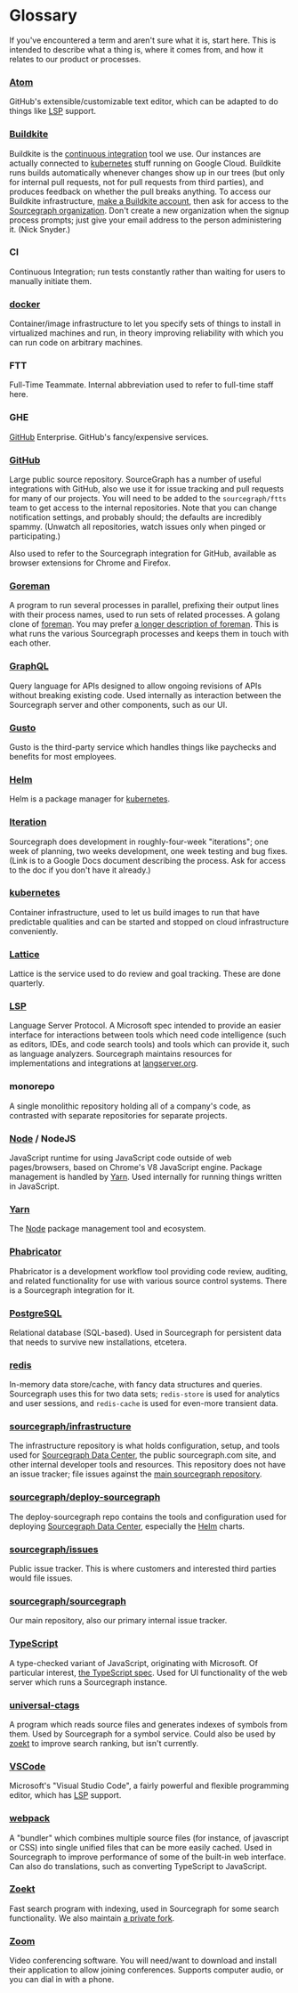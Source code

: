 # Glossary

If you've encountered a term and aren't sure what it is, start here. This is intended to describe what a thing is, where it comes from, and how it relates to our product or processes.

### [Atom](https://atom.io/)

GitHub's extensible/customizable text editor, which can be adapted to do things like [LSP](#lsp) support.

### [Buildkite](https://buildkite.com/)

Buildkite is the [continuous integration](#ci) tool we use. Our instances are actually connected to [kubernetes](#kubernetes) stuff running on Google Cloud. Buildkite runs builds automatically whenever changes show up in our trees (but only for internal pull requests, not for pull requests from third parties), and produces feedback on whether the pull breaks anything. To access our Buildkite infrastructure, [make a Buildkite account](https://buildkite.com/signup), then ask for access to the [Sourcegraph organization](https://buildkite.com/sourcegraph). Don't create a new organization when the signup process prompts; just give your email address to the person administering it. (Nick Snyder.)

### CI

Continuous Integration; run tests constantly rather than waiting for users to manually initiate them.

### [docker](https://www.docker.com/)

Container/image infrastructure to let you specify sets of things to install in virtualized machines and run, in theory improving reliability with which you can run code on arbitrary machines.

### FTT

Full-Time Teammate. Internal abbreviation used to refer to full-time staff here.

### GHE

[GitHub](#github) Enterprise. GitHub's fancy/expensive services.

### [GitHub](https://github.com/)

Large public source repository. SourceGraph has a number of useful integrations with GitHub, also we use it for issue tracking and pull requests for many of our projects. You will need to be added to the `sourcegraph/ftts` team to get access to the internal repositories. Note that you can change notification settings, and probably should; the defaults are incredibly spammy. (Unwatch all repositories, watch issues only when pinged or participating.)

Also used to refer to the Sourcegraph integration for GitHub, available as browser extensions for Chrome and Firefox.

### [Goreman](https://github.com/mattn/goreman)

A program to run several processes in parallel, prefixing their output lines with their process names, used to run sets of related processes. A golang clone of [foreman](https://github.com/ddollar/foreman). You may prefer [a longer description of foreman](http://blog.daviddollar.org/2011/05/06/introducing-foreman.html). This is what runs the various Sourcegraph processes and keeps them in touch with each other.

### [GraphQL](http://graphql.org/)

Query language for APIs designed to allow ongoing revisions of APIs without breaking existing code. Used internally as interaction between the Sourcegraph server and other components, such as our UI.

### [Gusto](https://app.gusto.com/login)

Gusto is the third-party service which handles things like paychecks and benefits for most employees.

### [Helm](https://docs.helm.sh/)

Helm is a package manager for [kubernetes](#kubernetes).

### [Iteration](https://docs.google.com/document/d/1W7Stwye0zYX1jjMCCUdmjxDjv1OIBouBdcNyF3DAAWs/edit#)

Sourcegraph does development in roughly-four-week "iterations"; one week of planning, two weeks development, one week testing and bug fixes. (Link is to a Google Docs document describing the process. Ask for access to the doc if you don't have it already.)

### [kubernetes](https://kubernetes.io/)

Container infrastructure, used to let us build images to run that have predictable qualities and can be started and stopped on cloud infrastructure conveniently.

### [Lattice](https://sourcegraph.latticehq.com/)

Lattice is the service used to do review and goal tracking. These are done quarterly.

### [LSP](https://microsoft.github.io/language-server-protocol/)

Language Server Protocol. A Microsoft spec intended to provide an easier interface for interactions between tools which need code intelligence (such as editors, IDEs, and code search tools) and tools which can provide it, such as language analyzers. Sourcegraph maintains resources for implementations and integrations at [langserver.org](https://langserver.org/).

### monorepo

A single monolithic repository holding all of a company's code, as contrasted with separate repositories for separate projects.

### [Node](https://nodejs.org/en/) / NodeJS

JavaScript runtime for using JavaScript code outside of web pages/browsers, based on Chrome's V8 JavaScript engine. Package management is handled by [Yarn](#Yarn). Used internally for running things written in JavaScript.

### [Yarn](https://yarnpkg.com/)

The [Node](#node) package management tool and ecosystem.

### [Phabricator](https://www.phacility.com/phabricator/)

Phabricator is a development workflow tool providing code review, auditing, and related functionality for use with various source control systems. There is a Sourcegraph integration for it.

### [PostgreSQL](https://www.postgresql.org/)

Relational database (SQL-based). Used in Sourcegraph for persistent data that needs to survive new installations, etcetera.

### [redis](https://redis.io/)

In-memory data store/cache, with fancy data structures and queries. Sourcegraph uses this for two data sets; `redis-store` is used for analytics and user sessions, and `redis-cache` is used for even-more transient data.

### [sourcegraph/infrastructure](https://github.com/sourcegraph/infrastructure)

The infrastructure repository is what holds configuration, setup, and tools used for [Sourcegraph Data Center](#sourcegraph-data-center), the public sourcegraph.com site, and other internal developer tools and resources. This repository does not have an issue tracker; file issues against the [main sourcegraph repository](#sourcegraph-sourcegraph).

### [sourcegraph/deploy-sourcegraph](https://github.com/sourcegraph/deploy-sourcegraph)

The deploy-sourcegraph repo contains the tools and configuration used for deploying [Sourcegraph Data Center](#sourcegraph-data-center), especially the [Helm](#helm) charts.

### [sourcegraph/issues](https://github.com/sourcegraph/issues)

Public issue tracker. This is where customers and interested third parties would file issues.

### [sourcegraph/sourcegraph](https://github.com/sourcegraph/sourcegraph)

Our main repository, also our primary internal issue tracker.

### [TypeScript](https://www.typescriptlang.org/)

A type-checked variant of JavaScript, originating with Microsoft. Of particular interest, [the TypeScript spec](https://github.com/Microsoft/TypeScript/blob/master/doc/spec.md). Used for UI functionality of the web server which runs a Sourcegraph instance.

### [universal-ctags](https://github.com/universal-ctags/ctags)

A program which reads source files and generates indexes of symbols from them. Used by Sourcegraph for a symbol service. Could also be used by [zoekt](#zoekt) to improve search ranking, but isn't currently.

### [VSCode](https://code.visualstudio.com/)

Microsoft's "Visual Studio Code", a fairly powerful and flexible programming editor, which has [LSP](#lsp) support.

### [webpack](https://webpack.js.org/)

A "bundler" which combines multiple source files (for instance, of javascript or CSS) into single unified files that can be more easily cached. Used in Sourcegraph to improve performance of some of the built-in web interface. Can also do translations, such as converting TypeScript to JavaScript.

### [Zoekt](https://github.com/google/zoekt)

Fast search program with indexing, used in Sourcegraph for some search functionality. We also maintain [a private fork](https://github.com/sourcegraph/zoekt).

### [Zoom](https://zoom.us/)

Video conferencing software. You will need/want to download and install their application to allow joining conferences. Supports computer audio, or you can dial in with a phone.
